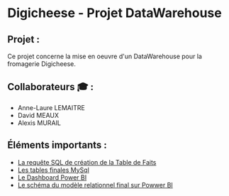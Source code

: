 # Digicheese - Projet DataWarehouse


## Projet :
Ce projet concerne la mise en oeuvre d'un DataWarehouse pour la fromagerie Digicheese.

##  Collaborateurs :mortar_board: :
- Anne-Laure LEMAITRE
- David MEAUX
- Alexis MURAIL

## Éléments importants : 
- [La requête SQL de création de la Table de Faits](https://github.com/Datalex0/Digicheese_Projet_DataWarehouse/blob/c42ee62b514113d24205c12588eef57aee860a51/Creation_table_de_faits.sql)
- [Les tables finales MySql](https://github.com/Datalex0/Digicheese_Projet_DataWarehouse/blob/528d17a8005ca92aaa8047ecb4f77ec69613cac5/Tables%20MySQL.png)
- [Le Dashboard Power BI](https://github.com/Datalex0/Digicheese_Projet_DataWarehouse/blob/666576ef41ace22742d380045aea171dfb92166c/Digicheese_Datawarehouse.pbix)
- [Le schéma du modèle relationnel final sur Powwer BI](https://github.com/Datalex0/Digicheese_Projet_DataWarehouse/blob/54378485e6d4ac93e969f5ca319a544570565854/Sch%C3%A9ma%20mod%C3%A8le%20relationnel.png)

